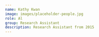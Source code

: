 ```yaml
---
name: Kathy Kwan
image: images/placeholder-people.jpg
role: Al
group: Research Assistant
description: Research Assistant from 2015
---
```

